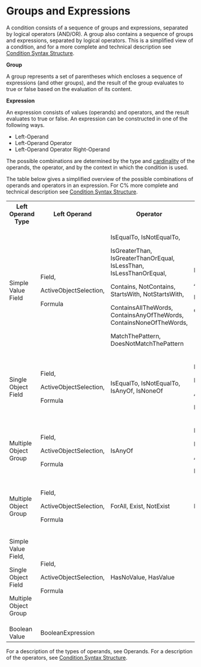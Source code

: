 # Groups and Expressions

A condition consists of a sequence of groups and expressions, separated by logical operators (AND/OR). A group also contains a sequence of groups and expressions, separated by logical operators. This is a simplified view of a condition, and for a more complete and technical description see [Condition Syntax Structure](condition-syntax-structure.md).

**Group**

A group represents a set of parentheses which encloses a sequence of expressions (and other groups), and the result of the group evaluates to true or false based on the evaluation of its content.

**Expression**

An expression consists of values (operands) and operators, and the result evaluates to true or false. An expression can be constructed in one of the following ways.

*   Left-Operand
*   Left-Operand Operator
*   Left-Operand Operator Right-Operand

The possible combinations are determined by the type and [cardinality](../../../../terminology.md) of the operands, the operator, and by the context in which the condition is used.

The table below gives a simplified overview of the possible combinations of operands and operators in an expression. For C% more complete and technical description see [Condition Syntax Structure](condition-syntax-structure.md).

<table style="WIDTH: 100%">

<tbody>

<tr>

<th>Left Operand Type</th>

<th>Left Operand</th>

<th>Operator</th>

<th>Right Operand</th>

<th>Right Operand Type</th>

</tr>

<tr>

<td>Simple Value Field</td>

<td>

Field,

ActiveObjectSelection,

Formula

</td>

<td>

IsEqualTo, IsNotEqualTo,

IsGreaterThan, IsGreaterThanOrEqual, IsLessThan, IsLessThanOrEqual,

Contains, NotContains, StartsWith, NotStartsWith,

ContainsAllTheWords, ContainsAnyOfTheWords, ContainsNoneOfTheWords,

MatchThePattern, DoesNotMatchThePattern

</td>

<td>

Field,

ActiveObjectSelection,

Formula,

Constant

</td>

<td>

Simple Value Field,

Value

</td>

</tr>

<tr>

<td>Single Object Field</td>

<td>

Field,

ActiveObjectSelection,

Formula

</td>

<td>IsEqualTo, IsNotEqualTo, IsAnyOf, IsNoneOf</td>

<td>

Field,

Lookup,

ActiveObjectSelection,

Formula

</td>

<td>

Single Object Field,

Multiple Object Group

</td>

</tr>

<tr>

<td>Multiple Object Group</td>

<td>

Field,

ActiveObjectSelection,

Formula

</td>

<td>IsAnyOf</td>

<td>

Field,

Lookup,

ActiveObjectSelection,

Formula

</td>

<td>Multiple Object Group</td>

</tr>

<tr>

<td>Multiple Object Group</td>

<td>

Field,

ActiveObjectSelection,

Formula

</td>

<td>ForAll, Exist, NotExist</td>

<td>Expression</td>

<td>Expression</td>

</tr>

<tr>

<td>

Simple Value Field,

Single Object Field

Multiple Object Group

</td>

<td>

Field,

ActiveObjectSelection,

Formula

</td>

<td>HasNoValue, HasValue</td>

<td></td>

<td></td>

</tr>

<tr>

<td>Boolean Value</td>

<td>BooleanExpression</td>

<td></td>

<td></td>

<td></td>

</tr>

</tbody>

</table>

For a description of the types of operands, see Operands. For a description of the operators, see [Condition Syntax Structure](condition-syntax-structure.md).